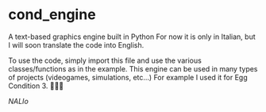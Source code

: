 # cond_engine
A text-based graphics engine built in Python
For now it is only in Italian, but I will soon translate the code into English. 

To use the code, simply import this file and use the various classes/functions as in the example. 
This engine can be used in many types of projects (videogames, simulations, etc...)
For example I used it for Egg Condition 3. 🥚🥚🥚

*NALIo*
